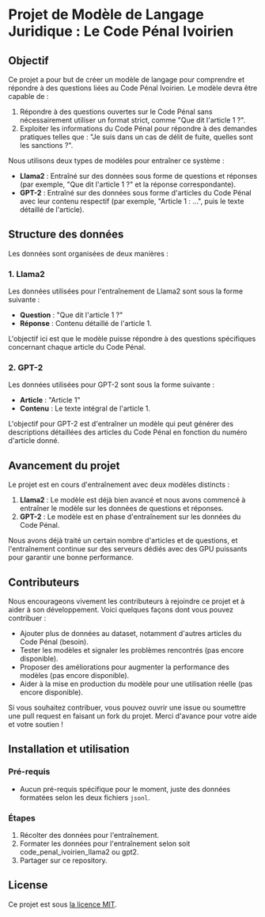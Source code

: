 # Projet de Modèle de Langage Juridique : Le Code Pénal Ivoirien

## Objectif

Ce projet a pour but de créer un modèle de langage pour comprendre et répondre à des questions liées au Code Pénal Ivoirien. Le modèle devra être capable de :

1. Répondre à des questions ouvertes sur le Code Pénal sans nécessairement utiliser un format strict, comme "Que dit l'article 1 ?".
2. Exploiter les informations du Code Pénal pour répondre à des demandes pratiques telles que : "Je suis dans un cas de délit de fuite, quelles sont les sanctions ?".

Nous utilisons deux types de modèles pour entraîner ce système :

- **Llama2** : Entraîné sur des données sous forme de questions et réponses (par exemple, "Que dit l'article 1 ?" et la réponse correspondante).
- **GPT-2** : Entraîné sur des données sous forme d'articles du Code Pénal avec leur contenu respectif (par exemple, "Article 1 : ...", puis le texte détaillé de l'article).

## Structure des données

Les données sont organisées de deux manières :

### 1. Llama2
Les données utilisées pour l'entraînement de Llama2 sont sous la forme suivante :

- **Question** : "Que dit l'article 1 ?"
- **Réponse** : Contenu détaillé de l'article 1.

L'objectif ici est que le modèle puisse répondre à des questions spécifiques concernant chaque article du Code Pénal.

### 2. GPT-2
Les données utilisées pour GPT-2 sont sous la forme suivante :

- **Article** : "Article 1"
- **Contenu** : Le texte intégral de l'article 1.

L'objectif pour GPT-2 est d'entraîner un modèle qui peut générer des descriptions détaillées des articles du Code Pénal en fonction du numéro d'article donné.

## Avancement du projet

Le projet est en cours d'entraînement avec deux modèles distincts :

1. **Llama2** : Le modèle est déjà bien avancé et nous avons commencé à entraîner le modèle sur les données de questions et réponses.
2. **GPT-2** : Le modèle est en phase d'entraînement sur les données du Code Pénal.

Nous avons déjà traité un certain nombre d'articles et de questions, et l'entraînement continue sur des serveurs dédiés avec des GPU puissants pour garantir une bonne performance.

## Contributeurs

Nous encourageons vivement les contributeurs à rejoindre ce projet et à aider à son développement. Voici quelques façons dont vous pouvez contribuer :

- Ajouter plus de données au dataset, notamment d'autres articles du Code Pénal (besoin).
- Tester les modèles et signaler les problèmes rencontrés (pas encore disponible).
- Proposer des améliorations pour augmenter la performance des modèles (pas encore disponible).
- Aider à la mise en production du modèle pour une utilisation réelle (pas encore disponible).

Si vous souhaitez contribuer, vous pouvez ouvrir une issue ou soumettre une pull request en faisant un fork du projet. Merci d'avance pour votre aide et votre soutien !

## Installation et utilisation

### Pré-requis

- Aucun pré-requis spécifique pour le moment, juste des données formatées selon les deux fichiers `jsonl`.

### Étapes

1. Récolter des données pour l'entraînement.
2. Formater les données pour l'entraînement selon soit code_penal_ivoirien_llama2 ou gpt2.
3. Partager sur ce repository.

## License

Ce projet est sous [la licence MIT](LICENSE).

